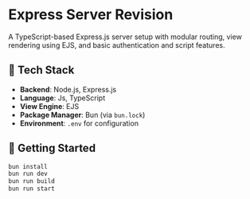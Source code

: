 # Express Server Revision

A TypeScript-based Express.js server setup with modular routing, view rendering using EJS, and basic authentication and script features.

## 🔧 Tech Stack

- **Backend**: Node.js, Express.js
- **Language**: Js, TypeScript
- **View Engine**: EJS
- **Package Manager**: Bun (via `bun.lock`)
- **Environment**: `.env` for configuration

## 🚀 Getting Started

```bash
bun install
bun run dev
bun run build
bun run start
```

